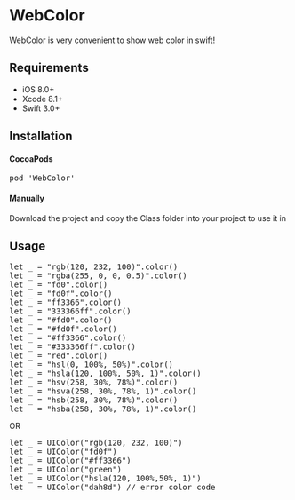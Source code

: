 # WebColor
WebColor is very convenient to show web color in  swift!

## Requirements
* iOS 8.0+
* Xcode 8.1+
* Swift 3.0+

## Installation
#### CocoaPods
<pre>
pod 'WebColor'
</pre>

#### Manually
Download the project and copy the Class folder into your project to use it in

## Usage
<pre>
let _ = "rgb(120, 232, 100)".color()
let _ = "rgba(255, 0, 0, 0.5)".color()
let _ = "fd0".color()
let _ = "fd0f".color()
let _ = "ff3366".color()
let _ = "333366ff".color()
let _ = "#fd0".color()
let _ = "#fd0f".color()
let _ = "#ff3366".color()
let _ = "#333366ff".color()
let _ = "red".color()
let _ = "hsl(0, 100%, 50%)".color()
let _ = "hsla(120, 100%, 50%, 1)".color()
let _ = "hsv(258, 30%, 78%)".color()
let _ = "hsva(258, 30%, 78%, 1)".color()
let _ = "hsb(258, 30%, 78%)".color()
let _ = "hsba(258, 30%, 78%, 1)".color()
</pre>

OR
<pre>
let _ = UIColor("rgb(120, 232, 100)")
let _ = UIColor("fd0f")
let _ = UIColor("#ff3366")
let _ = UIColor("green")
let _ = UIColor("hsla(120, 100%,50%, 1)")
let _ = UIColor("dah8d") // error color code
</pre>
